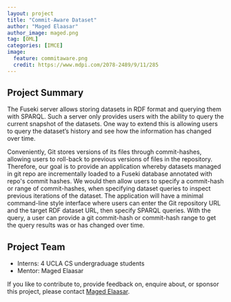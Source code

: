 ```yaml
---
layout: project
title: "Commit-Aware Dataset"
author: "Maged Elaasar"
author_image: maged.png
tag: [OML]
categories: [IMCE]
image:
  feature: commitaware.png
  credit: https://www.mdpi.com/2078-2489/9/11/285
---
```


## Project Summary

The Fuseki server allows storing datasets in RDF format and querying them with SPARQL. Such a server only provides users with the ability to query the current snapshot of the datasets. One way to extend this is allowing users to query the dataset’s history and see how the information has changed over time. 

Conveniently, Git stores versions of its files through commit-hashes, allowing users to roll-back to previous versions of files in the repository. Therefore, our goal is to provide an application whereby datasets managed in git repo are incrementally loaded to a Fuseki database annotated with repo's commit hashes. We would then allow users to specify a commit-hash or range of commit-hashes, when specifying dataset queries to inspect previous iterations of the dataset. The application will have a minimal command-line style interface where users can enter the Git repository URL and the target RDF dataset URL, then specify SPARQL queries.  With the query, a user can  provide a git commit-hash or commit-hash range to get the query results was or has changed over time. 

## Project Team

- Interns: 4 UCLA CS undergraduage students
- Mentor: Maged Elaasar

If you like to contribute to, provide feedback on, enquire about, or sponsor this project, please contact [Maged Elaasar](https://opencaesar.github.io/contributors/Maged%20Elaasar.html).